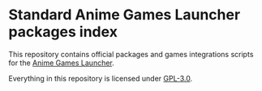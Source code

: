 # Standard Anime Games Launcher packages index

This repository contains official packages and games integrations
scripts for the [Anime Games Launcher](https://github.com/an-anime-team/anime-games-launcher).

Everything in this repository is licensed under [GPL-3.0](./LICENSE).

